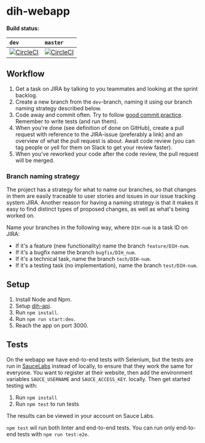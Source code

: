 # dih-webapp

__Build status:__

| `dev` | `master`|
| :--  |:--|
|[![CircleCI](https://circleci.com/gh/capraconsulting/dih-webapp/tree/dev.svg?style=svg&circle-token=a63cb3349231317b6f5e6d298f3f49a82a7f382a)](https://circleci.com/gh/capraconsulting/dih-webapp/tree/dev)|[![CircleCI](https://circleci.com/gh/capraconsulting/dih-webapp/tree/master.svg?style=svg&circle-token=a63cb3349231317b6f5e6d298f3f49a82a7f382a)](https://circleci.com/gh/capraconsulting/dih-webapp/tree/master)|


## Workflow

1. Get a task on JIRA by talking to you teammates and looking at the sprint backlog.
2. Create a new branch  from the `dev`-branch, naming it using our branch naming strategy described below.
3. Code away and commit often. Try to follow [good commit practice](http://chris.beams.io/posts/git-commit/). Remember to write tests (and run them).
4. When you're done (see definition of done on GitHub), create a pull request with reference to the JIRA-issue (preferably a link) and an overview of what the pull request is about. Await code review (you can tag people or yell for them on Slack to get your review faster).
5. When you've reworked your code after the code review, the pull request will be merged.

### Branch naming strategy
The project has a strategy for what to name our branches, so that changes in them are easily traceable to user stories and issues in our issue tracking system JIRA. Another reason for having a naming strategy is that it makes it easy to find distinct types of proposed changes, as well as what's being worked on.

Name your branches in the following way, where `DIH-num` is a task ID on JIRA:

* If it's a feature (new functionality) name the branch `feature/DIH-num`.
* If it's a bugfix name the branch `bugfix/DIH_num`.
* If it's a technical task, name the branch `tech/DIH-num`.
* If it's a testing task (no implementation), name the branch `test/DIH-num`.

## Setup

1. Install Node and Npm.
2. Setup [dih-api](http://github.com/capraconsulting/dih-api).
3. Run `npm install`.
4. Run `npm run start:dev`.
5. Reach the app on port 3000.

## Tests
On the webapp we have end-to-end tests with Selenium, but the tests are run in [SauceLabs](https://saucelabs.com) instead of locally, to ensure that they work the same for everyone.  You want to register at their website, then add the environment variables `SAUCE_USERNAME` and `SAUCE_ACCESS_KEY`. locally. Then get started testing with:

1. Run `npm install`
2. Run `npm test` to run tests

The results can be viewed in your account on Sauce Labs.

`npm test` wil run both linter and end-to-end tests. You can run only end-to-end tests with `npm run test:e2e`.

